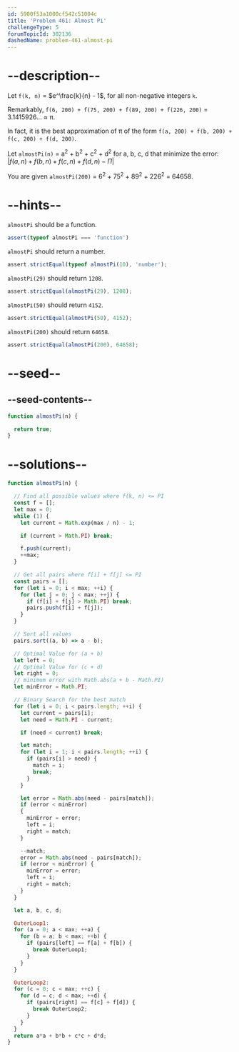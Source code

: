 ```yaml
---
id: 5900f53a1000cf542c51004c
title: 'Problem 461: Almost Pi'
challengeType: 5
forumTopicId: 302136
dashedName: problem-461-almost-pi
---
```


# --description--

Let `f(k, n)` = $e^\frac{k}{n} - 1$, for all non-negative integers `k`.

Remarkably, `f(6, 200) + f(75, 200) + f(89, 200) + f(226, 200)` = 3.1415926… ≈ π.

In fact, it is the best approximation of π of the form `f(a, 200) + f(b, 200) + f(c, 200) + f(d, 200)`.

Let `almostPi(n)` = a<sup>2</sup> + b<sup>2</sup> + c<sup>2</sup> + d<sup>2</sup> for a, b, c, d that minimize the error: $\lvert f(a,n) + f(b,n) + f(c,n) + f(d,n) - \Pi\rvert$

You are given `almostPi(200)` = 6<sup>2</sup> + 75<sup>2</sup> + 89<sup>2</sup> + 226<sup>2</sup> = 64658.

# --hints--

`almostPi` should be a function.

```js
assert(typeof almostPi === 'function')
```

`almostPi` should return a number.

```js
assert.strictEqual(typeof almostPi(10), 'number');
```

`almostPi(29)` should return `1208`.

```js
assert.strictEqual(almostPi(29), 1208);
```

`almostPi(50)` should return `4152`.

```js
assert.strictEqual(almostPi(50), 4152);
```

`almostPi(200)` should return `64658`.

```js
assert.strictEqual(almostPi(200), 64658);
```

# --seed--

## --seed-contents--

```js
function almostPi(n) {

  return true;
}
```

# --solutions--

```js
function almostPi(n) {

  // Find all possible values where f(k, n) <= PI
  const f = [];
  let max = 0;
  while (1) {
    let current = Math.exp(max / n) - 1;

    if (current > Math.PI) break;

    f.push(current);
    ++max;
  }

  // Get all pairs where f[i] + f[j] <= PI
  const pairs = [];
  for (let i = 0; i < max; ++i) {
    for (let j = 0; j < max; ++j) {
      if (f[i] + f[j] > Math.PI) break;
      pairs.push(f[i] + f[j]);
    }
  }

  // Sort all values
  pairs.sort((a, b) => a - b);

  // Optimal Value for (a + b)
  let left = 0;
  // Optimal Value for (c + d)
  let right = 0;
  // minimum error with Math.abs(a + b - Math.PI)
  let minError = Math.PI;

  // Binary Search for the best match
  for (let i = 0; i < pairs.length; ++i) {
    let current = pairs[i];
    let need = Math.PI - current;

    if (need < current) break;

    let match;
    for (let i = 1; i < pairs.length; ++i) {
      if (pairs[i] > need) {
        match = i;
        break;
      }
    }

    let error = Math.abs(need - pairs[match]);
    if (error < minError)
    {
      minError = error;
      left = i;
      right = match;
    }

    --match;
    error = Math.abs(need - pairs[match]);
    if (error < minError) {
      minError = error;
      left = i;
      right = match;
    }
  }

  let a, b, c, d;

  OuterLoop1:
  for (a = 0; a < max; ++a) {
    for (b = a; b < max; ++b) {
      if (pairs[left] == f[a] + f[b]) {
        break OuterLoop1;
      }
    }
  }

  OuterLoop2:
  for (c = 0; c < max; ++c) {
    for (d = c; d < max; ++d) {
      if (pairs[right] == f[c] + f[d]) {
        break OuterLoop2;
      }
    }
  }
  return a*a + b*b + c*c + d*d;
}
```
